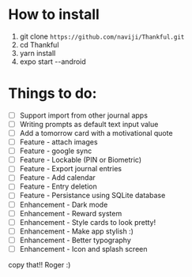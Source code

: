 # How to install
1. git clone ```https://github.com/naviji/Thankful.git```
2. cd Thankful
3. yarn install
4. expo start --android

# Things to do:
- [ ] Support import from other journal apps
- [ ] Writing prompts as default text input value
- [ ] Add a tomorrow card with a motivational quote
- [ ] Feature - attach images
- [ ] Feature - google sync
- [ ] Feature - Lockable (PIN or Biometric)
- [ ] Feature - Export journal entries
- [ ] Feature - Add calendar
- [ ] Feature - Entry deletion
- [ ] Feature - Persistance using SQLite database
- [ ] Enhancement - Dark mode
- [ ] Enhancement - Reward system
- [ ] Enhancement - Style cards to look pretty!
- [ ] Enhancement - Make app stylish :) 
- [ ] Enhancement - Better typography
- [ ] Enhancement - Icon and splash screen

copy that!! Roger :)